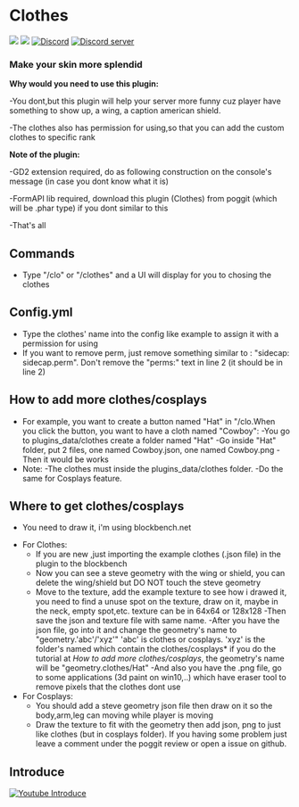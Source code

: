 # Clothes
[![](https://poggit.pmmp.io/shield.state/Clothes)](https://poggit.pmmp.io/p/Clothes)
[![](https://poggit.pmmp.io/shield.dl.total/Clothes)](https://poggit.pmmp.io/p/Clothes)
[![Discord](https://img.shields.io/badge/chat-on+discord-7289da.svg)](https://discord.gg/5CpFadd)
<a href="https://discord.gg/5CpFadd"><img src="https://discordapp.com/api/guilds/472786873492832256/embed.png" alt="Discord server"/></a>
### Make your skin more splendid
**Why would you need to use this plugin:**
  
  -You dont,but this plugin will help your server more funny cuz player have something to show up, a wing, a caption american shield.

  -The clothes also has permission for using,so that you can add the custom clothes to specific rank 
  
**Note of the plugin:**

 -GD2 extension required, do as following construction on the console's message (in case you dont know what it is)

 -FormAPI lib required, download this plugin (Clothes) from poggit (which will be .phar type) if you dont similar to this
 
 -That's all
## **Commands**
 - Type "/clo" or "/clothes" and a UI will display for you to chosing the clothes

## **Config.yml**
 - Type the clothes' name into the config like example to assign it with a permission for using
 - If you want to remove perm, just remove something similar to : "sidecap: sidecap.perm".
   Don't remove the "perms:" text in line 2 (it should be in line 2)

## **How to add more clothes/cosplays**
 + For example, you want to create a button named "Hat" in "/clo.When you click the button, you want to have a cloth named "Cowboy":
   -You go to plugins_data/clothes create a folder named "Hat"
   -Go inside "Hat" folder, put 2 files, one named Cowboy.json, one named Cowboy.png
   -Then it would be works
 + Note:
   -The clothes must inside the plugins_data/clothes folder.
   -Do the same for Cosplays feature.
 ## **Where to get clothes/cosplays**
 - You need to draw it, i'm using blockbench.net
 + For Clothes:
   - If you are new ,just importing the example clothes (.json file) in the plugin to the blockbench
   - Now you can see a steve geometry with the wing or shield, you can delete the wing/shield
     but DO NOT touch the steve geometry
   - Move to the texture, add the example texture to see how i drawed it, you need to find a unuse spot
     on the texture, draw on it, maybe in the neck, empty spot,etc.
	 texture can be in 64x64 or 128x128
   -Then save the json and texture file with same name.
   -After you have the json file, go into it and change the geometry's name to "geometry.'abc'/'xyz'"
    'abc' is clothes or cosplays. 'xyz' is the folder's named which contain the clothes/cosplays*
	if you do the tutorial at *How to add more clothes/cosplays*, the geometry's name will be "geometry.clothes/Hat"
   -And also you have the .png file, go to some applications (3d paint on win10,..) which have eraser tool to remove pixels that the clothes dont use
 + For Cosplays:
   - You should add a steve geometry json file then draw on it so the body,arm,leg can moving while player is moving 
   - Draw the texture to fit with the geometry
   then add json, png to just like clothes (but in cosplays folder).
 If you having some problem just leave a comment under the poggit review or open a issue on github.
 ## **Introduce**
 [![Youtube Introduce](https://img.youtube.com/vi/ZGMaG80Wi3g/0.jpg)](https://www.youtube.com/watch?v=ZGMaG80Wi3g)
